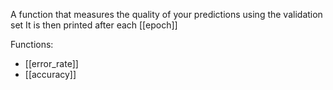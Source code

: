 A function that measures the quality of your predictions using the validation set
It is then printed after each [[epoch]]

Functions:
- [[error_rate]]
- [[accuracy]]
